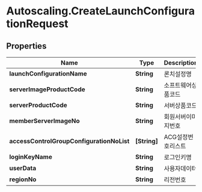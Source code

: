 # Autoscaling.CreateLaunchConfigurationRequest

## Properties
Name | Type | Description | Notes
------------ | ------------- | ------------- | -------------
**launchConfigurationName** | **String** | 론치설정명 | [optional] 
**serverImageProductCode** | **String** | 소프트웨어상품코드 | [optional] 
**serverProductCode** | **String** | 서버상품코드 | [optional] 
**memberServerImageNo** | **String** | 회원서버이미지번호 | [optional] 
**accessControlGroupConfigurationNoList** | **[String]** | ACG설정번호리스트 | [optional] 
**loginKeyName** | **String** | 로그인키명 | [optional] 
**userData** | **String** | 사용자데이터 | [optional] 
**regionNo** | **String** | 리전번호 | [optional] 


